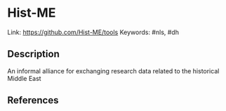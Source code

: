 # Hist-ME

Link: https://github.com/Hist-ME/tools
Keywords: #nls, #dh

## Description

An informal alliance for exchanging research data related to the historical Middle East


## References
